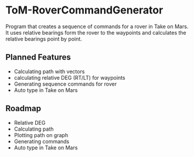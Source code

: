 # ToM-RoverCommandGenerator
Program that creates a sequence of commands for a rover in Take on Mars. It uses relative bearings form the rover to the waypoints and calculates the relative bearings point by point.

## Planned Features
- Calculating path with vectors
- calculating relative DEG (RT/LT) for waypoints
- Generating sequence commands for rover
- Auto type in Take on Mars

## Roadmap
* Relative  DEG
* Calculating path
* Plotting path on graph
* Generating commands
* Auto type in Take on Mars
